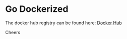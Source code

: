 # Go Dockerized

The docker hub registry can be found here: [Docker Hub](https://hub.docker.com/r/iqballx/alterra-agmc)

Cheers